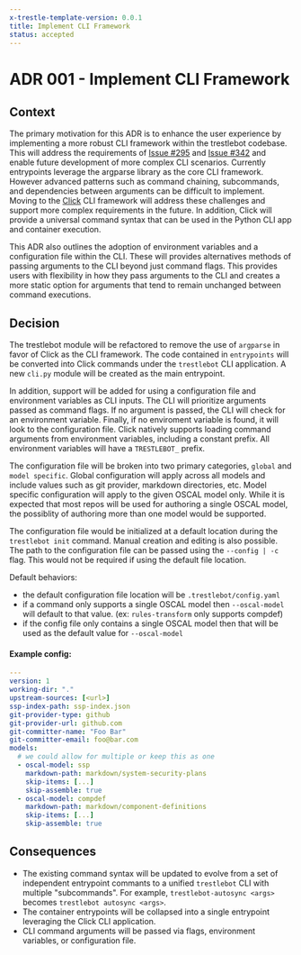 ```yaml
---
x-trestle-template-version: 0.0.1
title: Implement CLI Framework
status: accepted
---
```


# ADR 001 - Implement CLI Framework

## Context


The primary motivation for this ADR is to enhance the user experience by implementing a more robust CLI framework within the trestlebot codebase.   This will address the requirements of [Issue #295](https://github.com/RedHatProductSecurity/trestle-bot/issues/295) and [Issue #342](https://github.com/RedHatProductSecurity/trestle-bot/issues/342) and enable future development of more complex CLI scenarios.  Currently entrypoints leverage the argparse library as the core CLI framework.  However advanced patterns such as command chaining, subcommands, and dependencies between arguments can be difficult to implement.  Moving to the [Click](https://click.palletsprojects.com/en/5.x/) CLI framework will address these challenges and support more complex requirements in the future.  In addition, Click will provide a universal command syntax that can be used in the Python CLI app and container execution.

This ADR also outlines the adoption of environment variables and a configuration file within the CLI.  These will provides alternatives methods of passing arguments to the CLI beyond just command flags.  This provides users with flexibility in how they pass arguments to the CLI and creates a more static option for arguments that tend to remain unchanged between command executions.


## Decision

The trestlebot module will be refactored to remove the use of `argparse` in favor of Click as the CLI framework.  The code contained in `entrypoints` will be converted into Click commands under the `trestlebot` CLI application.  A new `cli.py` module will be created as the main entrypoint.

In addition, support will be added for using a configuration file and environment variables as CLI inputs.  The CLI will prioritize arguments passed as command flags.  If no argument is passed, the CLI will check for an environment variable.  Finally, if no enviroment variable is found, it will look to the configuration file.  Click natively supports loading command arguments from environment variables, including a constant prefix.  All environment variables will have a `TRESTLEBOT_` prefix.

The configuration file will be broken into two primary categories, `global` and `model specific`.  Global configuration will apply across all models and include values such as git provider, markdown directories, etc.  Model specific configuration will apply to the given OSCAL model only.  While it is expected that most repos will be used for authoring a single OSCAL model, the possiblity of authoring more than one model would be supported.

The configuration file would be initialized at a default location during the `trestlebot init` command.  Manual creation and editing is also possible.  The path to the configuration file can be passed using the `--config | -c` flag.  This would not be required if using the default file location. 

Default behaviors:
- the default configuration file location will be `.trestlebot/config.yaml`
- if a command only supports a single OSCAL model then `--oscal-model` will default to that value.  (ex: `rules-transform` only supports compdef)
- if the config file only contains a single OSCAL model then that will be used as the default value for `--oscal-model`

#### Example config:

```yaml
---
version: 1
working-dir: "."
upstream-sources: [<url>]
ssp-index-path: ssp-index.json
git-provider-type: github
git-provider-url: github.com
git-committer-name: "Foo Bar"
git-committer-email: foo@bar.com
models:
  # we could allow for multiple or keep this as one
  - oscal-model: ssp
    markdown-path: markdown/system-security-plans
    skip-items: [...]
    skip-assemble: true
  - oscal-model: compdef
    markdown-path: markdown/component-definitions
    skip-items: [...]
    skip-assemble: true
```


## Consequences

- The existing command syntax will be updated to evolve from a set of independent entrypoint commants to a unified `trestlebot` CLI with multiple "subcommands".  For example, `trestlebot-autosync <args>` becomes `trestlebot autosync <args>`.
- The container entrypoints will be collapsed into a single entrypoint leveraging the Click CLI application.
- CLI command arguments will be passed via flags, environment variables, or configuration file.
